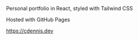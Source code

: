 Personal portfolio in React, styled with Tailwind CSS

Hosted with GitHub Pages

https://cdennis.dev
